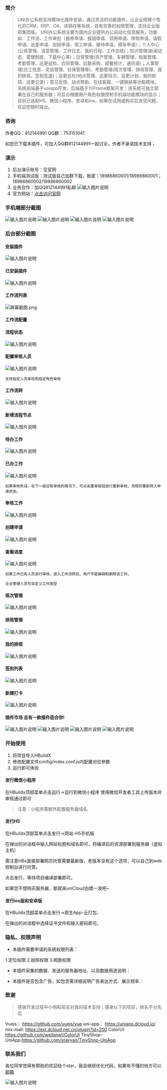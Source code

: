 ### 简介

> UNI办公系统支持模块化插件安装，通过灵活的功能插件，让企业搭建个性化的CRM、ERP、OA、进销存等系统，具有完善的权限管理，支持企业版和集团版。
> UNI办公系统主要为国内企业提供办公自动化信息服务，功能如：工作流、工作审批（报修申请、报销申请、领用申请、申购申请、请假申请、出差申请、加班申请、用工申请、接待申请、用车申请）；个人中心(公告管理、消息管理、工作日志、我的日程、工作总结)；知识管理(新闻动态、管理制度、下载中心等)；日常管理(资产管理、车辆管理、档案管理、考勤管理、巡更巡检、合同管理、后勤采购、就餐统计、通讯录)；人事管理(员工信息、奖惩管理、社保管理等)、考勤管理(班次管理、排班管理、我的排班、签到签退)；巡更巡检(地点管理、巡更班次、巡更计划、我的排班、巡更记录)；意见反馈、站点帮助、在线客服、一键换肤等功能模块。
> 系统前端基于uniapp开发，后端基于YiiFrame框架开发；该系统可独立部署在自己的服务器；可后台根据用户角色权限控制手机端功能模块的显示；目前已适配H5、微信小程序、安卓和ios，如果在试用或购买后发现问题，欢迎您随时提出。

### 咨询

作者QQ：812144991   QQ群：753151041

如您已下载本插件，可加入QQ群812144991一起讨论，作者不承诺技术支持；

### 演示

1. 后台演示账号：见官网
2. 手机端测试版：测试版自己加群下载，账密：18986860001/18986860001；18986860002/18986860002
3. 业务合作：加QQ812144991私聊
![输入图片说明](https://wephp-unioa.oss-cn-shenzhen.aliyuncs.com/UNIOA%E4%BA%8C%E7%BB%B4%E7%A0%81.png
    "屏幕截图.png")
4. 官方网站：[点击访问官网](http://www.yiiframe.com)

### 手机端部分截图

![输入图片说明](https://wephp-unioa.oss-cn-shenzhen.aliyuncs.com/%E6%89%8B%E6%9C%BA%E6%88%AA%E5%9B%BE1.png "banner.png")
![输入图片说明](https://wephp-unioa.oss-cn-shenzhen.aliyuncs.com/%E6%89%8B%E6%9C%BA%E6%88%AA%E5%9B%BE2.png "banner2.png")
![输入图片说明](https://wephp-unioa.oss-cn-shenzhen.aliyuncs.com/%E6%89%8B%E6%9C%BA%E6%88%AA%E5%9B%BE3.png "banner3.png")
![输入图片说明](https://wephp-unioa.oss-cn-shenzhen.aliyuncs.com/%E6%89%8B%E6%9C%BA%E6%88%AA%E5%9B%BE4.png "banner4.png")

### 后台部分截图

#### 安装插件
![输入图片说明](https://wephp-unioa.oss-cn-shenzhen.aliyuncs.com/%E5%AE%89%E8%A3%85%E6%8F%92%E4%BB%B6.png "屏幕截图.png")
#### 已安装插件
![输入图片说明](https://wephp-unioa.oss-cn-shenzhen.aliyuncs.com/%E5%B7%B2%E5%AE%89%E8%A3%85%E6%8F%92%E4%BB%B6.png "屏幕截图.png")
#### 工作流列表
![](https://wephp-unioa.oss-cn-shenzhen.aliyuncs.com/%E5%B7%A5%E4%BD%9C%E6%B5%81%E5%88%97%E8%A1%A8.png "屏幕截图.png")
#### 工作流配置
#### 流程状态
![输入图片说明](https://wephp-unioa.oss-cn-shenzhen.aliyuncs.com/%E6%B5%81%E7%A8%8B%E7%8A%B6%E6%80%81.png "屏幕截图.png")
#### 配置审核人员
![输入图片说明](https://wephp-unioa.oss-cn-shenzhen.aliyuncs.com/%E9%85%8D%E7%BD%AE%E5%AE%A1%E6%A0%B8%E4%BA%BA%E5%91%98.png "屏幕截图.png")
```
支持指定人员审核和指定角色审核
```
#### 工作流转
![输入图片说明](https://wephp-unioa.oss-cn-shenzhen.aliyuncs.com/%E5%B7%A5%E4%BD%9C%E6%B5%81%E8%BD%AC.png "屏幕截图.png")
#### 新增流程节点
![输入图片说明](https://wephp-unioa.oss-cn-shenzhen.aliyuncs.com/%E5%88%9B%E5%BB%BA%E6%B5%81%E7%A8%8B%E8%8A%82%E7%82%B9.png "屏幕截图.png")
#### 待办工作
![输入图片说明](https://wephp-unioa.oss-cn-shenzhen.aliyuncs.com/%E5%BE%85%E5%8A%9E%E5%B7%A5%E4%BD%9C.png "屏幕截图.png")
#### 已办工作
![输入图片说明](https://wephp-unioa.oss-cn-shenzhen.aliyuncs.com/%E5%B7%B2%E5%8A%9E%E5%B7%A5%E4%BD%9C.png "屏幕截图.png")

```
如果审核失误，在下一级没有审核的情况下，可点击重审按钮进行重新审核，流程将重新转入申请状态。
```

#### 审核工作

![输入图片说明](https://wephp-unioa.oss-cn-shenzhen.aliyuncs.com/%E5%AE%A1%E6%A0%B8%E5%B7%A5%E4%BD%9C.png "屏幕截图.png")

#### 创建申请

![输入图片说明](https://wephp-unioa.oss-cn-shenzhen.aliyuncs.com/%E5%88%9B%E5%BB%BA%E7%94%B3%E8%AF%B7.png "屏幕截图.png")

#### 查看进度

![输入图片说明](https://wephp-unioa.oss-cn-shenzhen.aliyuncs.com/%E6%9F%A5%E7%9C%8B%E8%BF%9B%E5%BA%A6.png "屏幕截图.png")

```
如果工作已有人员进行审核，进入工作流转后，用户不能编辑和删除该工作。
```
```
企业管理人员可自定义工作类型
```
#### 班次管理
![输入图片说明](https://wephp-unioa.oss-cn-shenzhen.aliyuncs.com/%E7%8F%AD%E6%AC%A1%E7%AE%A1%E7%90%86.png "屏幕截图.png")
#### 排班管理
![输入图片说明](https://wephp-unioa.oss-cn-shenzhen.aliyuncs.com/%E6%8E%92%E7%8F%AD%E7%AE%A1%E7%90%86.png "屏幕截图.png")
#### 我的排班
![输入图片说明](https://wephp-unioa.oss-cn-shenzhen.aliyuncs.com/%E6%88%91%E7%9A%84%E6%8E%92%E7%8F%AD.png "屏幕截图.png")
#### 签到列表
![输入图片说明](https://wephp-unioa.oss-cn-shenzhen.aliyuncs.com/%E7%AD%BE%E5%88%B0%E5%88%97%E8%A1%A8.png "屏幕截图.png")
#### 新建打卡
![输入图片说明](https://wephp-unioa.oss-cn-shenzhen.aliyuncs.com/%E7%AD%BE%E5%88%B0%E6%89%93%E5%8D%A1.png "屏幕截图.png")

#### 插件市场 总有一款插件适合你!
![输入图片说明](https://wephp-unioa.oss-cn-shenzhen.aliyuncs.com/%E6%8F%92%E4%BB%B6%E5%B8%82%E5%9C%BA1.png "屏幕截图.png")
![输入图片说明](https://wephp-unioa.oss-cn-shenzhen.aliyuncs.com/%E6%8F%92%E4%BB%B6%E5%B8%82%E5%9C%BA2.png "屏幕截图.png")
![输入图片说明](https://wephp-unioa.oss-cn-shenzhen.aliyuncs.com/%E6%8F%92%E4%BB%B6%E5%B8%82%E5%9C%BA3.png "屏幕截图.png")
![输入图片说明](https://wephp-unioa.oss-cn-shenzhen.aliyuncs.com/%E6%8F%92%E4%BB%B6%E5%B8%82%E5%9C%BA4.png "屏幕截图.png")

### 开始使用

1. 将项目导入HBuildX
2. 修改配置文件config/index.conf.js内配置对应参数
3. 运行即可体验

#### 发行微信小程序

在HBuildx顶部菜单点击运行->运行到微信小程序
使用微信开发者工具上传版本并审核通过即可
>注意：小程序需额外配置服务器域名

#### 发行H5

在HBuildx顶部菜单点击发行->网站-H5手机版

在弹出的对话框中输入网站标题和域名即可，将编译后的资源部署到服务器（虚拟主机）

需注意HBx直接部署网页托管需要最新版，老版本没有这个选项，可以自己到web控制台进行托管。

点击发行，等待项目编译部署即可。

如果您不想购买服务器，那就来uniCloud白嫖一波吧~

#### 发行ios版和安卓版

在HBuildx顶部菜单点击发行->原生App-云打包，

在弹出的对话框中选择证书文件和输入密码即可。

### 隐私、权限声明

- 本插件需要申请的系统权限列表：

1.定位权限 2.拍照权限 3.相册权限

- 本插件采集的数据、发送的服务器地址、以及数据用途说明：

- 本插件是否包含广告，如包含需详细说明广告表达方式、展示频率：

### 致谢

>感谢开发过程中小明和简言对我的技术支持；感谢以下的项目，排名不分先后

Vuejs： https://github.com/vuejs/vue
uni-app： https://uniapp.dcloud.io/
mix-mall: https://ext.dcloud.net.cn/plugin?id=200
ColorUI: https://github.com/weilanwl/ColorUI
TinyShop-UniApp:https://github.com/stavyan/TinyShop-UniApp

### 联系我们

各位同学觉得有帮助的欢迎给个star，我会继续优化代码，如果有不懂的地方可以[邮箱](Keen_Team@163.com)

![输入图片说明](https://vkceyugu.cdn.bspapp.com/VKCEYUGU-3a946632-00e7-41c9-98f5-6ca43b9ac081/7de5b67b-23ed-49ee-aa46-4601c3a58247.jpg "空间截图.png")

